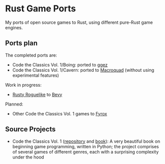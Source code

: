 # Rust Game Ports

My ports of open source games to Rust, using different pure-Rust game engines.

## Ports plan

The completed ports are:

- Code the Classics Vol. 1/Boing: ported to [ggez](https://github.com/ggez/ggez)
- Code the Classics Vol. 1/Cavern: ported to [Macroquad](https://github.com/not-fl3/macroquad) (without using experimental features)

Work in progress:

- [Rusty Roguelike](https://github.com/thebracket/HandsOnRust) to [Bevy](https://github.com/bevyengine/bevy)

Planned:

- Other Code the Classics Vol. 1 games to [Fyrox](https://github.com/FyroxEngine/Fyrox)

## Source Projects

- Code the Classics Vol. 1 ([repository](https://github.com/Wireframe-Magazine/Code-the-Classics) and [book](https://wireframe.raspberrypi.org/books/code-the-classics1)): A very beautiful book on beginning game programming, written in Python; the project comprises of several games of different genres, each with a surprising complexity under the hood
